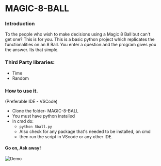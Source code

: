 # MAGIC-8-BALL
### Introduction
 To the people who wish to make decisions using a Magic 8 Ball but can't get one? This is for you.
 This is a basic python project which replicates the functionalities on an 8 Ball.
 You enter a question and the program gives you the answer. Its that simple.
 
 ### Third Party libraries:
- Time
- Random

### How to use it.

(Preferable IDE - VSCode)
- Clone the folder- MAGIC-8-BALL
- You must have python  installed
- In cmd do:
  - `python 8ball.py`
  - Also check for any package that's needed to be installed, on cmd
  - then run the script in VScode or any other IDE.

#### Go on, Ask away!

 ![Demo](https://user-images.githubusercontent.com/69676094/119944809-5bca4a80-bfb2-11eb-99cb-ee1de4abed27.gif)

